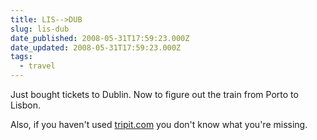 ```yaml
---
title: LIS-->DUB
slug: lis-dub
date_published: 2008-05-31T17:59:23.000Z
date_updated: 2008-05-31T17:59:23.000Z
tags:
  - travel
---
```


Just bought tickets to Dublin. Now to figure out the train from Porto to Lisbon.

Also, if you haven't used [tripit.com](http://tripit.com/people/joelgoodman) you don't know what you're missing.
